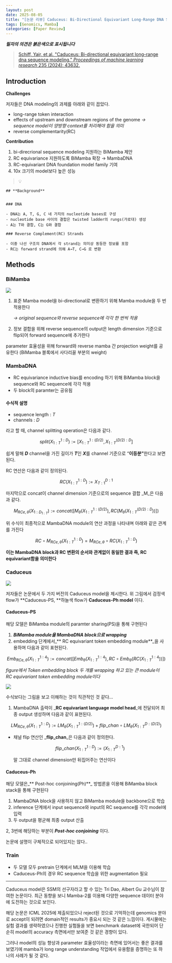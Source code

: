 ```yaml
---
layout: post
date: 2025-08-05
title: "[논문 리뷰] Caduceus: Bi-Directional Equivariant Long-Range DNA Sequence Modeling"
tags: [Genomics, Mamba]
categories: [Paper Review]
---
```


<span class="notion-red">_**필자의 의견은 붉은색으로 표시됩니다**_</span>


> [Schiff, Yair, et al. "Caduceus: Bi-directional equivariant long-range dna sequence modeling." ](https://pmc.ncbi.nlm.nih.gov/articles/PMC12189541/)[_Proceedings of machine learning research_](https://pmc.ncbi.nlm.nih.gov/articles/PMC12189541/)[ 235 (2024): 43632.](https://pmc.ncbi.nlm.nih.gov/articles/PMC12189541/)



## Introduction


**Challenges**


저자들은 DNA modeling의 과제를 아래와 같이 꼽았다.

- long-range token interaction
- effects of upstream and downstream regions of the genome 
_→ sequence model이 양방향 context를 처리해야 함을 의미_
- reverse complementarity(RC)

**Contribution**

1. bi-direcrional sequence modeling 지원하는 BiMamba 제안
1. RC equivariance 지원하도록 BiMamba 확장 → MambaDNA
1. RC-equivariant DNA foundation model family 기여
1. 10x 크기의 model보다 높은 성능

> 💡 


	## **Background**


	### DNA

	- DNA는 A, T, G, C 네 가지의 nucleotide bases로 구성
	- nucleotide base 사이의 결합은 twisted ladder의 rungs(가로대) 생성
	- A는 T와 결합, C는 G와 결합

	### Reverse Complement(RC) Strands

	- 이중 나선 구조의 DNA에서 각 strand는 의미상 동등한 정보를 포함
	- RC는 forward strand에 의해 A→T, C→G 로 변환


## Methods



### BiMamba


![](https://prod-files-secure.s3.us-west-2.amazonaws.com/542b861c-36a8-4051-84e5-8804b6728dba/2c247d59-7815-4980-99f0-8f0d21f445a7/image.png?X-Amz-Algorithm=AWS4-HMAC-SHA256&X-Amz-Content-Sha256=UNSIGNED-PAYLOAD&X-Amz-Credential=ASIAZI2LB466S3TYKWNQ%2F20250907%2Fus-west-2%2Fs3%2Faws4_request&X-Amz-Date=20250907T080054Z&X-Amz-Expires=3600&X-Amz-Security-Token=IQoJb3JpZ2luX2VjEDQaCXVzLXdlc3QtMiJIMEYCIQDL0chIS29oivOJyFoLOAPiPEnRFvxeqFRf7VhEEYHwCAIhAJBQd1WVOH3jGM2mfTsLYqPyQdB3XbqWak18cCzZWMBnKogECJ3%2F%2F%2F%2F%2F%2F%2F%2F%2F%2FwEQABoMNjM3NDIzMTgzODA1IgxDO9VvBjr%2F5WAGtiUq3APA791t8Kd%2FiVEtVLPF6jkZQgP%2Bk0dNA2OuWk3Ih67nNotjhxUM2MO667jjKg4r4wwCiw55hT%2Bhu307xrgYG7uj2%2B88Eu2fZyfSC%2Bt25t6ZozPbuR0BuQh9PlNilHNLNdWb9SP1oMMWqXdQTzot7vxKiWiaQ08IlIya5czg1zAlYmSPJztHNWwHlblwTsH1fwjGkgBfcZtvDIthNHQdw4wCVeRtV%2Fg9MxkeOodaLp2iZXC0aP4zrai9vLO6y0vixkFoxf7JfzPr254ukCedKktXZfKtNV526ZJuTpdsCdOjpONKLU5NeO5nTElxMKc5jEbIpq2dC4NmV34Sk7us3r02Uk5kxz1BrIiDggJE%2By47nXsUV0%2FI6l9TjonwtnX2H19aPmNkG4o0HixTLXx8OqnzguKGKJaokw8otZ9yRXtOvYiTqwcgPltwpPlFzJX0a1o4PqR2OXLZ4eNWxsgTiz1b6PSkOM6ED8EC5xCtLHQdDh33H6mkh0Tj3qNYUoxhjr5EDS6teMmyPKF8WGhXhdJ%2BxKfQpugXfKyY%2BYkYqe9iW61GXcSWvYhvqtakER0hdCHjJvRGBSeplxNemwkZEWxwfqIeWrdJeimTTqJl%2FgB5ohsNbdDLCQ8Ol4DniTCIifTFBjqkAZQy4O9czHiqRUEr6nGeoJpyBN618oatNxtQdRhjZ63oHTIC60DUOsmlb66PylBlM8GdGRBuMvdFVi0rRVFKO%2B%2BCpSVS3d1KuPknxu849NeSspBya9m3eztUjqtjLvb56GNu06e9Pmh5hqyA7EnRTNzSidk78jda7MMxykQXl77MY5p1ly8QlNZ%2F446ArmBkNaCXIOzi21qbGszBR%2B0hwU1t1KGk&X-Amz-Signature=07858a546b73ba0c4fff1f9f993f4a7d960c1e3ff1c8949494d2b674f0e29d1b&X-Amz-SignedHeaders=host&x-amz-checksum-mode=ENABLED&x-id=GetObject)

1. 표준 Mamba model을 bi-directional로 변환하기 위해 Mamba module을 두 번 적용한다

	_→ original sequence와 reverse sequence에 각각 한 번씩 적용_

1. 정보 결합을 위해 reverse sequence의 output은 length dimension 기준으로 flip되어 forward sequence에 추가한다

parameter 효율성을 위해 forward와 reverse mamba 간 projection weight를 공유한다 (BiMamba 블록에서 사다리꼴 부분의 weight)



### MambaDNA

- RC equivariance inductive bias를 encoding 하기 위해 BiMamba block을 sequence와 RC sequence에 각각 적용
- 두 block의 paramter는 공유됨


#### 수식적 설명

- sequence length : _T_
- channels : _D_

라고 할 때,  channel splitting operation은 다음과 같다.


$$
split(X^{1:D}_{1:T}):=[X^{1:(D/2)}_{1:T},X^{(D/2):D}_{1:T}]
$$


<span class="notion-red">쉽게 말해 </span><span class="notion-red">_**D**_</span><span class="notion-red"> channel을 가진 길이가 </span><span class="notion-red">_**T**_</span><span class="notion-red">인 </span><span class="notion-red">_**X**_</span><span class="notion-red">를 channel 기준으로 “</span><span class="notion-red">**이등분”**</span><span class="notion-red">한다고 보면 된다.</span>


RC 연산은 다음과 같이 정의된다.


$$
RC(X^{1:D}_{1:T}):=X^{D:1}_{T:1}
$$


마지막으로 concat이 channel dimension 기준으로의 sequence 결합 _M_은 다음과 같다.


$$
M_{RCe,\theta}(X_{1:D_{1:T}}):=concat([M_{\theta}(X^{1:(D/2)}_{1:T}),RC(M_{\theta}(X^{(D/2):D}_{1:T}))])
$$


위 수식이 최종적으로 MambaDNA module의 연산 과정을 나타내며 아래와 같은 관계를 가진다


$$
RC\circ M_{RCe,\theta}(X^{1:D}_{1:T}) = M_{RCe,\theta} \circ RC(X^{1:D}_{1:T})
$$


**이는 MambaDNA block과 RC 변환의 순서와 관계없이 동일한 결과 즉, RC equivariant함을 의미한다**



### Caduceus


![](https://prod-files-secure.s3.us-west-2.amazonaws.com/542b861c-36a8-4051-84e5-8804b6728dba/f94a60d7-8145-473b-aef9-7c68d3ec604a/image.png?X-Amz-Algorithm=AWS4-HMAC-SHA256&X-Amz-Content-Sha256=UNSIGNED-PAYLOAD&X-Amz-Credential=ASIAZI2LB466S3TYKWNQ%2F20250907%2Fus-west-2%2Fs3%2Faws4_request&X-Amz-Date=20250907T080054Z&X-Amz-Expires=3600&X-Amz-Security-Token=IQoJb3JpZ2luX2VjEDQaCXVzLXdlc3QtMiJIMEYCIQDL0chIS29oivOJyFoLOAPiPEnRFvxeqFRf7VhEEYHwCAIhAJBQd1WVOH3jGM2mfTsLYqPyQdB3XbqWak18cCzZWMBnKogECJ3%2F%2F%2F%2F%2F%2F%2F%2F%2F%2FwEQABoMNjM3NDIzMTgzODA1IgxDO9VvBjr%2F5WAGtiUq3APA791t8Kd%2FiVEtVLPF6jkZQgP%2Bk0dNA2OuWk3Ih67nNotjhxUM2MO667jjKg4r4wwCiw55hT%2Bhu307xrgYG7uj2%2B88Eu2fZyfSC%2Bt25t6ZozPbuR0BuQh9PlNilHNLNdWb9SP1oMMWqXdQTzot7vxKiWiaQ08IlIya5czg1zAlYmSPJztHNWwHlblwTsH1fwjGkgBfcZtvDIthNHQdw4wCVeRtV%2Fg9MxkeOodaLp2iZXC0aP4zrai9vLO6y0vixkFoxf7JfzPr254ukCedKktXZfKtNV526ZJuTpdsCdOjpONKLU5NeO5nTElxMKc5jEbIpq2dC4NmV34Sk7us3r02Uk5kxz1BrIiDggJE%2By47nXsUV0%2FI6l9TjonwtnX2H19aPmNkG4o0HixTLXx8OqnzguKGKJaokw8otZ9yRXtOvYiTqwcgPltwpPlFzJX0a1o4PqR2OXLZ4eNWxsgTiz1b6PSkOM6ED8EC5xCtLHQdDh33H6mkh0Tj3qNYUoxhjr5EDS6teMmyPKF8WGhXhdJ%2BxKfQpugXfKyY%2BYkYqe9iW61GXcSWvYhvqtakER0hdCHjJvRGBSeplxNemwkZEWxwfqIeWrdJeimTTqJl%2FgB5ohsNbdDLCQ8Ol4DniTCIifTFBjqkAZQy4O9czHiqRUEr6nGeoJpyBN618oatNxtQdRhjZ63oHTIC60DUOsmlb66PylBlM8GdGRBuMvdFVi0rRVFKO%2B%2BCpSVS3d1KuPknxu849NeSspBya9m3eztUjqtjLvb56GNu06e9Pmh5hqyA7EnRTNzSidk78jda7MMxykQXl77MY5p1ly8QlNZ%2F446ArmBkNaCXIOzi21qbGszBR%2B0hwU1t1KGk&X-Amz-Signature=88776d2f0ac6d92b174e6708e2842cc64ff6be2799b51e738f4f3278d1030593&X-Amz-SignedHeaders=host&x-amz-checksum-mode=ENABLED&x-id=GetObject)


저자들은 논문에서 두 가지 버전의 Caduceus model을 제시한다. 위 그림에서 검정색 flow가 **Caduceus-PS, **하늘색 flow가 **Caduceus-Ph model** 이다.



#### Caduceus-PS


해당 모델은 BiMamba module의 paramter sharing(PS)을 통해 구현된다

1. _**BiMamba module을 MambaDNA block으로 wrapping**_
1. embedding 단계에서_** RC equivariant token embedding module**_을 사용하며 다음과 같이 표현된다.

$$
Emb_{RCe,\theta}(X^{1:4}_{1:T}):=concat([Emb_{\theta}(X^{1:4}_{1:T}),RC \circ Emb_{\theta}(RC(X^{1:4}_{1:T}))])
$$


_figure에서 Token embedding block 두 개를 wrapping 하고 있는 큰 module이 RC equivariant token embedding module이다_


![](https://prod-files-secure.s3.us-west-2.amazonaws.com/542b861c-36a8-4051-84e5-8804b6728dba/b175e4da-71eb-4e91-8c23-a06dabe673c9/image.png?X-Amz-Algorithm=AWS4-HMAC-SHA256&X-Amz-Content-Sha256=UNSIGNED-PAYLOAD&X-Amz-Credential=ASIAZI2LB466S3TYKWNQ%2F20250907%2Fus-west-2%2Fs3%2Faws4_request&X-Amz-Date=20250907T080054Z&X-Amz-Expires=3600&X-Amz-Security-Token=IQoJb3JpZ2luX2VjEDQaCXVzLXdlc3QtMiJIMEYCIQDL0chIS29oivOJyFoLOAPiPEnRFvxeqFRf7VhEEYHwCAIhAJBQd1WVOH3jGM2mfTsLYqPyQdB3XbqWak18cCzZWMBnKogECJ3%2F%2F%2F%2F%2F%2F%2F%2F%2F%2FwEQABoMNjM3NDIzMTgzODA1IgxDO9VvBjr%2F5WAGtiUq3APA791t8Kd%2FiVEtVLPF6jkZQgP%2Bk0dNA2OuWk3Ih67nNotjhxUM2MO667jjKg4r4wwCiw55hT%2Bhu307xrgYG7uj2%2B88Eu2fZyfSC%2Bt25t6ZozPbuR0BuQh9PlNilHNLNdWb9SP1oMMWqXdQTzot7vxKiWiaQ08IlIya5czg1zAlYmSPJztHNWwHlblwTsH1fwjGkgBfcZtvDIthNHQdw4wCVeRtV%2Fg9MxkeOodaLp2iZXC0aP4zrai9vLO6y0vixkFoxf7JfzPr254ukCedKktXZfKtNV526ZJuTpdsCdOjpONKLU5NeO5nTElxMKc5jEbIpq2dC4NmV34Sk7us3r02Uk5kxz1BrIiDggJE%2By47nXsUV0%2FI6l9TjonwtnX2H19aPmNkG4o0HixTLXx8OqnzguKGKJaokw8otZ9yRXtOvYiTqwcgPltwpPlFzJX0a1o4PqR2OXLZ4eNWxsgTiz1b6PSkOM6ED8EC5xCtLHQdDh33H6mkh0Tj3qNYUoxhjr5EDS6teMmyPKF8WGhXhdJ%2BxKfQpugXfKyY%2BYkYqe9iW61GXcSWvYhvqtakER0hdCHjJvRGBSeplxNemwkZEWxwfqIeWrdJeimTTqJl%2FgB5ohsNbdDLCQ8Ol4DniTCIifTFBjqkAZQy4O9czHiqRUEr6nGeoJpyBN618oatNxtQdRhjZ63oHTIC60DUOsmlb66PylBlM8GdGRBuMvdFVi0rRVFKO%2B%2BCpSVS3d1KuPknxu849NeSspBya9m3eztUjqtjLvb56GNu06e9Pmh5hqyA7EnRTNzSidk78jda7MMxykQXl77MY5p1ly8QlNZ%2F446ArmBkNaCXIOzi21qbGszBR%2B0hwU1t1KGk&X-Amz-Signature=85694e37d3ae125064fffab03068fffd53419ea1860e987408214a3e2b0f16da&X-Amz-SignedHeaders=host&x-amz-checksum-mode=ENABLED&x-id=GetObject)


<span class="notion-red">수식보다는 그림을 보고 이해하는 것이 직관적인 것 같다…</span>

1. MambaDNA 출력이 _**RC equivariant language model head**_에 전달되어 최종 output 생성하며 다음과 같이 표현된다.

$$
LM_{RCe,\theta}(X^{1:D}_{1:T}):= LM_{\theta}(X^{1:(D/2)}_{1:T})+flip\_chan\circ LM_{\theta}(X^{D:(D/2)}_{1:T})
$$

- 채널 flip 연산인 _**flip\_chan**_은 다음과 같이 정의한다.

	$$
	flip\_chan(X^{1:D}_{1:T}):=(X^{D:1}_{1:T})
	$$


	말 그대로 channel dimension만 뒤집어주는 연산이다



#### Caduceus-Ph


해당 모델은_** Post-hoc conjoining(Ph)**_ 방법론을 이용해 BiMamba block stack을 통해 구현된다

1. MambaDNA block을 사용하지 않고 BiMamba module을 backbone으로 학습
1. inference 단계에서 input sequence와 input의 RC sequence를 각각 model에 입력
1. 두 output을 평균해 최종 output 산출

2, 3번에 해당하는 부분이 _**Post-hoc conjoining**_ 이다.


<span class="notion-red">논문에 설명이 구체적으로 되어있지는 않다..</span>



### Train

- 두 모델 모두 pretrain 단계에서 MLM을 이용해 학습
- Caduceus-Ph의 경우 RC sequence 학습을 위한 augmentation 필요

---


<span class="notion-red">Caduceus model은 SSM의 선구자라고 할 수 있는 Tri Dao, Albert Gu 교수님이 참여한 논문이다. 최근 동향을 보니 Mamba-2를 이용해 다양한 sequence 데이터 분야에 도전하는 것으로 보인다.</span>


<span class="notion-red">해당 논문은 ICML 2025에 제출되었으나 reject된 것으로 기억하는데 genomics 분야로 accept이 되려면 domain적인 results가 중요시 되는 것 같은 느낌이다. 게시물에는 실험 결과를 생략하였으나 진행한 실험들을 보면 benchmark dataset에 국한되어 단순히 model의 accuracy 측면에서만 보여준 것 같은 경향이 있다.</span>


<span class="notion-red">그러나 model의 성능 향상과 parameter 효율성이라는 측면에 있어서는 좋은 결과를 보였기에 mamba가 long range understanding 작업에서 유용함을 증명하는 또 하나의 사례가 될 것 같다.</span>

